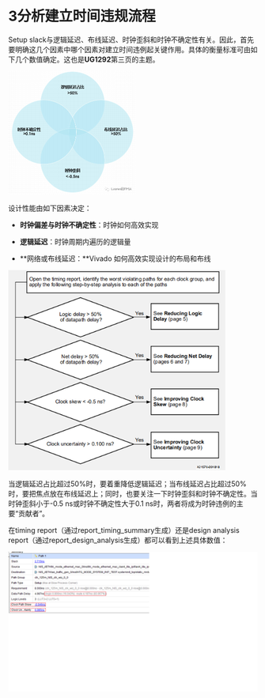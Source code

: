 # 3分析建立时间违规流程

Setup slack与逻辑延迟、布线延迟、时钟歪斜和时钟不确定性有关。因此，首先要明确这几个因素中哪个因素对建立时间违例起关键作用。具体的衡量标准可由如下几个数值确定。这也是**UG1292**第三页的主题。

<img src="3分析建立时间违规流程.assets/image-20210316113108175.png" alt="image-20210316113108175" style="zoom: 50%;" />

设计性能由如下因素决定：

-  **时钟偏差与时钟不确定性**：时钟如何高效实现

-  **逻辑延迟**：时钟周期内遍历的逻辑量
-  **网络或布线延迟：**Vivado 如何高效实现设计的布局和布线

<img src="3分析建立时间违规流程.assets/image-20210316112345008.png" alt="image-20210316112345008" style="zoom:80%;" />

当逻辑延迟占比超过50%时，要着重降低逻辑延迟；当布线延迟占比超过50%时，要把焦点放在布线延迟上；同时，也要关注一下时钟歪斜和时钟不确定性。当时钟歪斜小于-0.5 ns或时钟不确定性大于0.1 ns时，两者将成为时钟违例的主要“贡献者”。

在timing report（通过report_timing_summary生成）还是design analysis report（通过report_design_analysis生成）都可以看到上述具体数值：

![image-20210316134730476](3分析建立时间违规流程.assets/image-20210316134730476.png)